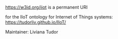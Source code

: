 https://w3id.org/iiot is a permanent URI 

for the IIoT ontology for Internet of Things systems: https://tudorliv.github.io/IIoT/

Maintainer: Liviana Tudor

